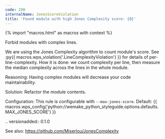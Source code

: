```yaml
---
code: 200
internalName: JonesScoreViolation
title: 'Found module with high Jones Complexity score: {0}'
---
```


{% import "macros.html" as macros with context %}

Forbid modules with complex lines.

We are using the Jones Complexity algorithm to count module's score. See
:py{{ macros.wps_violation('.LineComplexityViolation') }} for details of
per-line-complexity. How it is done: we count complexity per line, then
measure the median complexity across the lines in the whole module.

Reasoning: Having complex modules will decrease your code
maintainability.

Solution: Refactor the module contents.

Configuration: This rule is configurable with `--max-jones-score`.
Default:
{{ macros.wps_config('python://wemake_python_styleguide.options.defaults.MAX_JONES_SCORE') }}

.. versionadded:: 0.1.0

See also: https://github.com/Miserlou/JonesComplexity